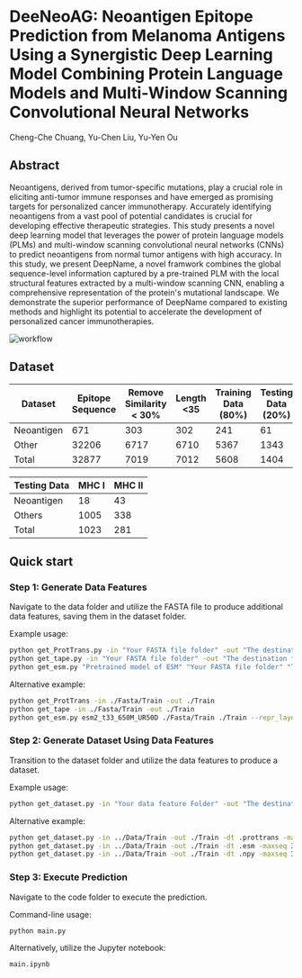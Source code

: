 # DeeNeoAG: Neoantigen Epitope Prediction from Melanoma Antigens Using a Synergistic Deep Learning Model Combining Protein Language Models and Multi-Window Scanning Convolutional Neural Networks
Cheng-Che Chuang, Yu-Chen Liu, Yu-Yen Ou

## Abstract <a name="abstract"></a>
Neoantigens, derived from tumor-specific mutations, play a crucial role in eliciting anti-tumor immune responses and have emerged as promising targets for personalized cancer immunotherapy. Accurately identifying neoantigens from a vast pool of potential candidates is crucial for developing effective therapeutic strategies. This study presents a novel deep learning model that leverages the power of protein language models (PLMs) and multi-window scanning convolutional neural networks (CNNs) to predict neoantigens from normal tumor antigens with high accuracy. In this study, we present DeepName, a novel framwork combines the global sequence-level information captured by a pre-trained PLM with the local structural features extracted by a multi-window scanning CNN, enabling a comprehensive representation of the protein's mutational landscape. We demonstrate the superior performance of DeepName compared to existing methods and highlight its potential to accelerate the development of personalized cancer immunotherapies.
<br>

![workflow](https://github.com/B1607/DeepNeoAG/blob/f6085198d2cf4fffdca6564889b569e410b537ae/figure/figure_neo.png)

## Dataset <a name="Dataset"></a>

| Dataset                                        | Epitope Sequence          | Remove Similarity < 30% | Length <35            | Training Data (80%)       | Testing Data (20%)      |
|------------------------------------------------|---------------------------|-------------------------|-----------------------|---------------------------|-------------------------|
| Neoantigen                                     | 671                       | 303                     | 302                   | 241                       | 61                      | 
| Other                                          | 32206                     | 6717                    | 6710                  | 5367                      | 1343                    |
| Total                                          | 32877                     | 7019                    | 7012                  | 5608                      | 1404                    |

| Testing Data                                   | MHC I                     | MHC II                  |
|------------------------------------------------|---------------------------|-------------------------|
| Neoantigen                                     | 18                        | 43                      |
| Others                                         | 1005                      | 338                     |
| Total                                          | 1023                      | 281                     |

## Quick start <a name="quickstart"></a>

### Step 1: Generate Data Features

Navigate to the data folder and utilize the FASTA file to produce additional data features, saving them in the dataset folder.

Example usage:
```bash
python get_ProtTrans.py -in "Your FASTA file folder" -out "The destination folder of your output"
python get_tape.py -in "Your FASTA file folder" -out "The destination folder of your output"
python get_esm.py "Pretrained model of ESM" "Your FASTA file folder" "The destination folder of your output" --repr_layers 33 --include per_tok
```
Alternative example:
```bash
python get_ProtTrans -in ./Fasta/Train -out ./Train
python get_tape -in ./Fasta/Train -out ./Train
python get_esm.py esm2_t33_650M_UR50D ./Fasta/Train ./Train --repr_layers 33 --include per_tok
```

### Step 2: Generate Dataset Using Data Features

Transition to the dataset folder and utilize the data features to produce a dataset.

Example usage:
```bash
python get_dataset.py -in "Your data feature Folder" -out "The destination folder of your output"  -dt "datatype" -maxseq "Setting of Sequence length."

```
Alternative example:
```bash
python get_dataset.py -in ../Data/Train -out ./Train -dt .prottrans -maxseq 35 #prottrans
python get_dataset.py -in ../Data/Train -out ./Train -dt .esm -maxseq 35 #esm
python get_dataset.py -in ../Data/Train -out ./Train -dt .npy -maxseq 35 #tape
```

### Step 3: Execute Prediction

Navigate to the code folder to execute the prediction.

Command-line usage:
```bash
python main.py 
```
Alternatively, utilize the Jupyter notebook:
```bash
main.ipynb
```
